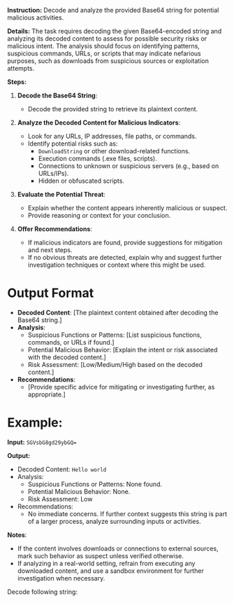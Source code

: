 **Instruction:** Decode and analyze the provided Base64 string for potential malicious activities.

**Details:**
The task requires decoding the given Base64-encoded string and analyzing its decoded content to assess for possible security risks or malicious intent. The analysis should focus on identifying patterns, suspicious commands, URLs, or scripts that may indicate nefarious purposes, such as downloads from suspicious sources or exploitation attempts.

**Steps:**

1. **Decode the Base64 String**:
   - Decode the provided string to retrieve its plaintext content.
   
2. **Analyze the Decoded Content for Malicious Indicators**:
   - Look for any URLs, IP addresses, file paths, or commands.
   - Identify potential risks such as:
     - `DownloadString` or other download-related functions.
     - Execution commands (.exe files, scripts).
     - Connections to unknown or suspicious servers (e.g., based on URLs/IPs).
     - Hidden or obfuscated scripts.

3. **Evaluate the Potential Threat**:
   - Explain whether the content appears inherently malicious or suspect.
   - Provide reasoning or context for your conclusion.

4. **Offer Recommendations**:
   - If malicious indicators are found, provide suggestions for mitigation and next steps.
   - If no obvious threats are detected, explain why and suggest further investigation techniques or context where this might be used.

# Output Format

- **Decoded Content**: [The plaintext content obtained after decoding the Base64 string.]
- **Analysis**:
  - Suspicious Functions or Patterns: [List suspicious functions, commands, or URLs if found.]
  - Potential Malicious Behavior: [Explain the intent or risk associated with the decoded content.]
  - Risk Assessment: [Low/Medium/High based on the decoded content.]
- **Recommendations**:
  - [Provide specific advice for mitigating or investigating further, as appropriate.]

# Example:  

**Input:** `SGVsbG8gd29ybGQ=`

**Output:**
- Decoded Content: `Hello world`
- Analysis:
  - Suspicious Functions or Patterns: None found.
  - Potential Malicious Behavior: None.
  - Risk Assessment: Low
- Recommendations:
  - No immediate concerns. If further context suggests this string is part of a larger process, analyze surrounding inputs or activities. 

**Notes**:
- If the content involves downloads or connections to external sources, mark such behavior as suspect unless verified otherwise.
- If analyzing in a real-world setting, refrain from executing any downloaded content, and use a sandbox environment for further investigation when necessary.

Decode following string:

